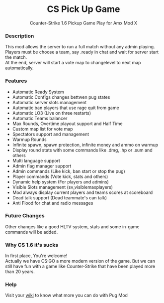 <h1 align="center">CS Pick Up Game</h1>
<p align="center">Counter-Strike 1.6 Pickup Game Play for Amx Mod X</p>
  
<h3>Description</h3>
<p>
This mod allows the server to run a full match without any admin playing.<br>
Players must be choose a team, say .ready in chat and wait for server start the match.<br>
At the end, server will start a vote map to changelevel to next map automatically.<br>
</p>

<h3>Features</h3>
<ul>
<li>Automatic Ready System</li>
<li>Automatic Configs changes bettwen pug states</li></li>
<li>Automatic server slots management</li>
<li>Automatic ban players that use rage quit from game</li></li>
<li>Automatic LO3 (Live on three restarts)</li>
<li>Automatic Teams balancer</li>
<li>Max Rounds, Overtime playout support and Half Time</li>
<li>Custom map list for vote map</li></li></li>
<li>Spectators support and management</li></li>
<li>Warmup Rounds</li>
<li>Infinite spawn, spawn protection, infinite money and ammo on warmup</li></li>
<li>Display round stats with some commands like .dmg, .hp or .sum and others</li>
<li>Multi language support</li></li>
<li>Admin flag manager support</li>
<li>Admin commands (Like kick, ban start or stop the pug)</li></li>
<li>Player commands (Vote kick, stats and others)</li>
<li>Dynamic help system (For players and admins)</li>
<li>Visible Slots management (sv_visiblemaxplayers)</li>
<li>Mod always display current players and teams scores at scoreboard</li>
<li>Dead talk support (Dead teammate's can talk)</li>
<li>Anti Flood for chat and radio messages</li>
</ul>
	
<h3>Future Changes</h3>
<p>Other changes like a good HLTV system, stats and some in-game commands will be added.</p>

<h3>Why CS 1.6 it's sucks</h3>
<p>
In first place, You're welcome!<br>
Actually we have CS:GO a more modern version of the game. But we can still have fun with a game like Counter-Strike that have been played more than 20 years.<br>
</p>

<h3>Help</h3>
<p>
	Visit your <a href="https://github.com/SmileYzn/PugMod/wiki">wiki</a> to know what more you can do with Pug Mod
</p>
